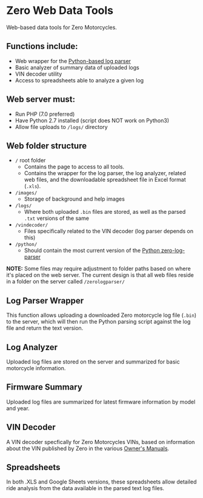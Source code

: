 # Zero Web Data Tools
Web-based data tools for Zero Motorcycles.

## Functions include:
 * Web wrapper for the [Python-based log parser](https://github.com/zero-motorcycle-community/zero-log-parser)
 * Basic analyzer of summary data of uploaded logs
 * VIN decoder utility
 * Access to spreadsheets able to analyze a given log

## Web server must:
 * Run PHP  (7.0 preferred)
 * Have Python 2.7 installed (script does NOT work on Python3)
 * Allow file uploads to `/logs/` directory

## Web folder structure
 * `/` root folder
   * Contains the page to access to all tools.
   * Contains the wrapper for the log parser, the log analyzer, related web files, and the downloadable spreadsheet file in Excel format (`.xls`).
 * `/images/`
   * Storage of background and help images
 * `/logs/`
   * Where both uploaded `.bin` files are stored, as well as the parsed `.txt` versions of the same
 * `/vindecoder/`
   * Files specifically related to the VIN decoder (log parser depends on this)
 * `/python/`
   * Should contain the most current version of the [Python zero-log-parser](https://github.com/zero-motorcycle-community/zero-log-parser)

**NOTE:** Some files may require adjustment to folder paths based on where it's placed on the web server.
The current design is that all web files reside in a folder on the server called `/zerologparser/`

## Log Parser Wrapper
This function allows uploading a downloaded Zero motorcycle log file (`.bin`) to the server,
which will then run the Python parsing script against the log file and return the text version.

## Log Analyzer
Uploaded log files are stored on the server and summarized for basic motorcycle information.

## Firmware Summary
Uploaded log files are summarized for latest firmware information by model and year.

## VIN Decoder
A VIN decoder specfically for Zero Motorcycles VINs, based on information about the VIN
published by Zero in the various [Owner's Manuals](http://www.zeromotorcycles.com/owner-resources/).

## Spreadsheets
In both .XLS and Google Sheets versions, these spreadsheets allow detailed ride analysis from
the data available in the parsed text log files.
